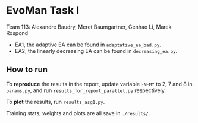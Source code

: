 # EvoMan Task I

Team 113: Alexandre Baudry, Meret Baumgartner, Genhao Li, Marek Rospond

- EA1, the adaptive EA can be found in `adaptative_ea_bad.py`.
- EA2, the linearly decreasing EA can be found in `decreasing_ea.py`.

## How to run
To **reproduce** the results in the report, update variable `ENEMY` to 2, 7 and 8 in `params.py`, 
and run `results_for_report_parallel.py` respectively.

To **plot** the results, run `results_asg1.py`.

Training stats, weights and plots are all save in `./results/`.
